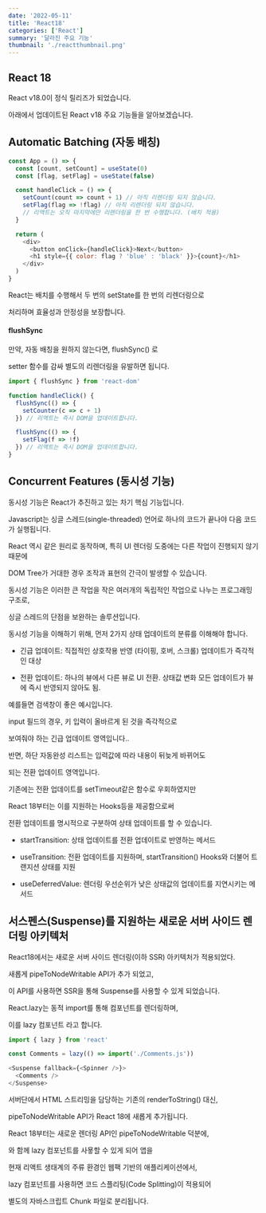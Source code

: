 ```yaml
---
date: '2022-05-11'
title: 'React18'
categories: ['React']
summary: '달라진 주요 기능'
thumbnail: './reactthumbnail.png'
---
```


## React 18

React v18.0이 정식 릴리즈가 되었습니다.

아래에서 업데이트된 React v18 주요 기능들을 알아보겠습니다.

## Automatic Batching (자동 배칭)

```javascript
const App = () => {
  const [count, setCount] = useState(0)
  const [flag, setFlag] = useState(false)

  const handleClick = () => {
    setCount(count => count + 1) // 아직 리렌더링 되지 않습니다.
    setFlag(flag => !flag) // 아직 리렌더링 되지 않습니다.
    // 리액트는 오직 마지막에만 리렌더링을 한 번 수행합니다. (배치 적용)
  }

  return (
    <div>
      <button onClick={handleClick}>Next</button>
      <h1 style={{ color: flag ? 'blue' : 'black' }}>{count}</h1>
    </div>
  )
}
```

React는 배치를 수행해서 두 번의 setState를 한 번의 리렌더링으로

처리하며 효율성과 안정성을 보장합니다.

#### flushSync

만약, 자동 배칭을 원하지 않는다면, flushSync() 로

setter 함수를 감싸 별도의 리렌더링을 유발하면 됩니다.

```javascript
import { flushSync } from 'react-dom'

function handleClick() {
  flushSync(() => {
    setCounter(c => c + 1)
  }) // 리액트는 즉시 DOM을 업데이트합니다.

  flushSync(() => {
    setFlag(f => !f)
  }) // 리액트는 즉시 DOM을 업데이트합니다.
}
```

## Concurrent Features (동시성 기능)

동시성 기능은 React가 추진하고 있는 차기 핵심 기능입니다.

Javascript는 싱글 스레드(single-threaded) 언어로 하나의 코드가 끝나야 다음 코드가 실행됩니다.

React 역시 같은 원리로 동작하며, 특히 UI 렌더링 도중에는 다른 작업이 진행되지 않기 때문에

DOM Tree가 거대한 경우 조작과 표현의 간극이 발생할 수 있습니다.

동시성 기능은 이러한 큰 작업을 작은 여러개의 독립적인 작업으로 나누는 프로그래밍 구조로,

싱글 스레드의 단점을 보완하는 솔루션입니다.

동시성 기능을 이해하기 위해, 먼저 2가지 상태 업데이트의 분류를 이해해야 합니다.

- 긴급 업데이트: 직접적인 상호작용 반영 (타이핑, 호버, 스크롤) 업데이트가 즉각적인 대상

- 전환 업데이트: 하나의 뷰에서 다른 뷰로 UI 전환. 상태값 변화 모든 업데이트가 뷰에 즉시 반영되지 않아도 됨.

예를들면 검색창이 좋은 예시입니다.

input 필드의 경우, 키 입력이 올바르게 된 것을 즉각적으로

보여줘야 하는 긴급 업데이트 영역입니다..

반면, 하단 자동완성 리스트는 입력값에 따라 내용이 뒤늦게 바뀌어도

되는 전환 업데이트 영역입니다.

기존에는 전환 업데이트를 setTimeout같은 함수로 우회하였지만

React 18부터는 이를 지원하는 Hooks등을 제공함으로써

전환 업데이트를 명시적으로 구분하여 상태 업데이트를 할 수 있습니다.

- startTransition: 상태 업데이트를 전환 업데이트로 반영하는 메서드

- useTransition: 전환 업데이트를 지원하며, startTransition() Hooks와 더불어 트랜지션 상태를 지원

- useDeferredValue: 렌더링 우선순위가 낮은 상태값의 업데이트를 지연시키는 메서드

## 서스펜스(Suspense)를 지원하는 새로운 서버 사이드 렌더링 아키텍처

React18에서는 새로운 서버 사이드 렌더링(이하 SSR) 아키텍처가 적용되었다.

새롭게 pipeToNodeWritable API가 추가 되었고,

이 API를 사용하면 SSR을 통해 Suspense를 사용할 수 있게 되었습니다.

React.lazy는 동적 import를 통해 컴포넌트를 렌더링하며,

이를 lazy 컴포넌트 라고 합니다.

```javascript
import { lazy } from 'react'

const Comments = lazy(() => import('./Comments.js'))

<Suspense fallback={<Spinner />}>
  <Comments />
</Suspense>
```

서버단에서 HTML 스트리밍을 담당하는 기존의 renderToString() 대신,

pipeToNodeWritable API가 React 18에 새롭게 추가됩니다.

React 18부터는 새로운 렌더링 API인 pipeToNodeWritable 덕분에,

<Suspense>와 함께 lazy 컴포넌트를 사욯할 수 있게 되어 앱을

현재 리액트 생태계의 주류 환경인 웹팩 기반의 애플리케이션에서,

lazy 컴포넌트를 사용하면 코드 스플리팅(Code Splitting)이 적용되어

별도의 자바스크립트 Chunk 파일로 분리됩니다.
